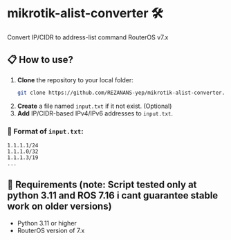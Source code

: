 # mikrotik-alist-converter 🛠️
Convert IP/CIDR to address-list command RouterOS v7.x

## 📋 How to use?
1. **Clone** the repository to your local folder:
   ```bash
   git clone https://github.com/REZANANS-yep/mikrotik-alist-converter.git
   ```
2. **Create** a file named `input.txt` if it not exist. (Optional)
3. **Add** IP/CIDR-based IPv4/IPv6 addresses to `input.txt`.

### 📄 Format of `input.txt`:
```
1.1.1.1/24
1.1.1.0/32
1.1.1.3/19
...
```

## 🔧 Requirements (note: Script tested only at python 3.11 and ROS 7.16 i cant guarantee stable work on older versions)
- Python 3.11 or higher
- RouterOS version of 7.x
